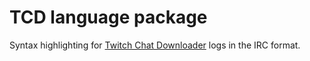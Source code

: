 # TCD language package

Syntax highlighting for [Twitch Chat Downloader](https://github.com/PetterKraabol/Twitch-Chat-Downloader) logs in the IRC format.
